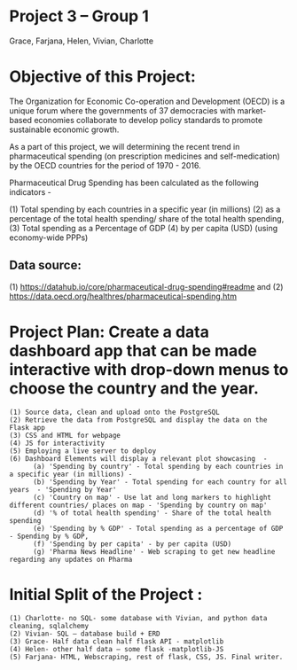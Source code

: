 # Project 3 – Group 1 
Grace, Farjana, Helen, Vivian, Charlotte

# Objective of this Project:

The Organization for Economic Co-operation and Development (OECD) is a unique forum where the governments of 37 democracies with market-based economies collaborate to develop policy standards to promote sustainable economic growth. 

As a part of this project, we will determining the recent trend in pharmaceutical spending (on prescription medicines and self-medication) by the OECD countries for the period of 1970 - 2016. 

Pharmaceutical Drug Spending has been calculated as the following indicators -  

  (1) Total spending by each countries in a specific year (in millions)
  (2) as a percentage of the total health spending/ share of the total health spending, 
  (3) Total spending as a Percentage of GDP
  (4) by per capita (USD) (using economy-wide PPPs)
  
## Data source: 
(1) https://datahub.io/core/pharmaceutical-drug-spending#readme and 
(2) https://data.oecd.org/healthres/pharmaceutical-spending.htm

  
# Project Plan: Create a data dashboard app that can be made interactive with drop-down menus to choose the country and the year.
    (1) Source data, clean and upload onto the PostgreSQL
    (2) Retrieve the data from PostgreSQL and display the data on the Flask app
    (3) CSS and HTML for webpage
    (4) JS for interactivity 
    (5) Employing a live server to deploy
    (6) Dashboard Elements will display a relevant plot showcasing  -
          (a) 'Spending by country' - Total spending by each countries in a specific year (in millions) - 
          (b) 'Spending by Year' - Total spending for each country for all years  - 'Spending by Year'
          (c) 'Country on map' - Use lat and long markers to highlight different countries/ places on map - 'Spending by country on map'
          (d) '% of total health spending' - Share of the total health spending
          (e) 'Spending by % GDP' - Total spending as a percentage of GDP - Spending by % GDP,
          (f) 'Spending by per capita' - by per capita (USD) 
          (g) 'Pharma News Headline' - Web scraping to get new headline regarding any updates on Pharma
    
# Initial Split of the Project :
    (1) Charlotte- no SQL- some database with Vivian, and python data cleaning, sqlalchemy 
    (2) Vivian- SQL – database build + ERD 
    (3) Grace- Half data clean half flask API - matplotlib
    (4) Helen- other half data – some flask -matplotlib-JS
    (5) Farjana- HTML, Webscraping, rest of flask, CSS, JS. Final writer. 
